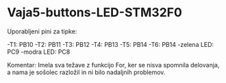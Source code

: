 # Vaja5-buttons-LED-STM32F0

Uporabljeni pini za tipke:

-T1: PB10
-T2: PB11
-T3: PB12
-T4: PB13
-T5: PB14
-T6: PB14
-zelena LED: PC9
-modra LED: PC8

Komentar:
Imela sva težave z funkcijo For, ker se nisva spomnila delovanja, a nama je sošolec razložil in ni bilo nadaljnih problemov.
